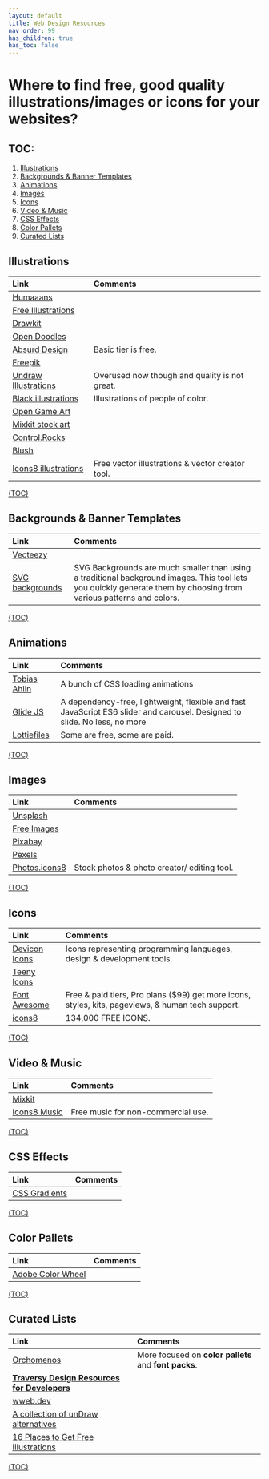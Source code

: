 ```yaml
---
layout: default
title: Web Design Resources
nav_order: 99
has_children: true
has_toc: false
---
```


# Where to find free, good quality illustrations/images or icons for your websites?


## TOC:
1. [Illustrations](#illustrations)
2. [Backgrounds & Banner Templates](#backgrounds-&-banner-templates)
3. [Animations](#animations)
4. [Images](#images)
5. [Icons](#icons)
6. [Video & Music](#video-&-music)
7. [CSS Effects](#css-effects)
8. [Color Pallets](#color-pallets)
10. [Curated Lists](#curated-lists)
 

## Illustrations
|Link             | Comments |
|:-----------------|:---------------------|
| [Humaaans](https://www.humaaans.com/) |   |
| [Free Illustrations](https://lukaszadam.com/illustrations) |   | 
| [Drawkit](https://www.drawkit.io/) |    |
| [Open Doodles](https://opendoodles.com) |    |
| [Absurd Design](https://absurd.design) | Basic tier is free. |
| [Freepik](https://freepik.com) |    |
| [Undraw Illustrations](https://undraw.co/illustrations) | Overused now though and quality is not great. |
| [Black illustrations](https://www.blackillustrations.com/) | Illustrations of people of color. |
| [Open Game Art](https://opengameart.org/) |    |
| [Mixkit stock art](https://mixkit.co/free-stock-art/) |    |
| [Control.Rocks](https://control.rocks/) |    |
| [Blush](https://blush.design/) |    |
| [Icons8 illustrations](https://icons8.com/illustrations) | Free vector illustrations & vector creator tool. |

[(TOC)](#toc)

## Backgrounds & Banner Templates
|Link             | Comments |
|:-----------------|:---------------------|
| [Vecteezy](https://www.vecteezy.com/free-vector/background) |    |
| [SVG backgrounds](https://svgbackgrounds.com) | SVG Backgrounds are much smaller than using a traditional background images. This tool lets you quickly generate them by choosing from various patterns and colors. |

[(TOC)](#toc)

## Animations
|Link             | Comments |
|:-----------------|:---------------------|
| [Tobias Ahlin](https://tobiasahlin.com/spinkit/) | A bunch of CSS loading animations |
| [Glide JS](https://glidejs.com/) | A dependency-free, lightweight, flexible and fast JavaScript ES6 slider and carousel. Designed to slide. No less, no more |
| [Lottiefiles](https://lottiefiles.com/) | Some are free, some are paid. |

[(TOC)](#toc)

## Images
|Link             | Comments |
|:-----------------|:---------------------|
| [Unsplash](https://unsplash.com/) |   |
| [Free Images](https://freeimages.com/) |   |
| [Pixabay](https://pixabay.com/) |   |
| [Pexels](https://pexels.com/) |   |
| [Photos.icons8](https://photos.icons8.com/) | Stock photos & photo creator/ editing tool. |

[(TOC)](#toc)

## Icons
|Link             | Comments |
|:-----------------|:---------------------|
| [Devicon Icons](https://devicons.github.io/devicon/) | Icons representing programming languages, design & development tools. |
| [Teeny Icons](https://teenyicons.com) |   |
| [Font Awesome](https://fontawesome.com/icons) | Free & paid tiers, Pro plans ($99) get more icons, styles, kits, pageviews, & human tech support. |
| [icons8](https://icons8.com/icons) | 134,000 FREE ICONS. |

[(TOC)](#toc)

## Video & Music
|Link             | Comments |
|:-----------------|:---------------------|
| [Mixkit](https://mixkit.co/) |   |
| [Icons8 Music](https://icons8.com/music) | Free music for non-commercial use. |

[(TOC)](#toc)

## CSS Effects
|Link             | Comments |
|:-----------------|:---------------------|
| [CSS Gradients](https://cssgradient.io/) |   |

[(TOC)](#toc)

## Color Pallets
|Link             | Comments |
|:-----------------|:---------------------|
| [Adobe Color Wheel](https://color.adobe.com/create/color-wheel) |

[(TOC)](#toc)

## Curated Lists
|Link             | Comments |
|:-----------------|:---------------------|
| [Orchomenos](https://orchomenos.github.io/Design-resources/#0) | More focused on **color pallets** and **font packs**. |
| **[Traversy Design Resources for Developers](https://github.com/bradtraversy/design-resources-for-developers)** |   |
| [wweb.dev](https://wweb.dev/resources/free-svg-illustrations) |   |
| [A collection of unDraw alternatives](https://danielvoelk.de/en/top-3-undraw-alternatives-compared/) |   |
| [16 Places to Get Free Illustrations](https://digifloat.io/blog/get-free-illustrations-images/) |   |

[(TOC)](#toc)
